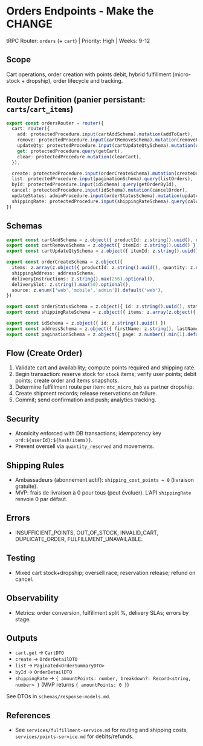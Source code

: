 # Orders Endpoints - Make the CHANGE

 tRPC Router: `orders` (+ `cart`) | Priority: High | Weeks: 9-12

## Scope
Cart operations, order creation with points debit, hybrid fulfillment (micro-stock + dropship), order lifecycle and tracking.

## Router Definition (panier persistant: `carts`/`cart_items`)
```ts
export const ordersRouter = router({
  cart: router({
    add: protectedProcedure.input(cartAddSchema).mutation(addToCart),
    remove: protectedProcedure.input(cartRemoveSchema).mutation(removeFromCart),
    updateQty: protectedProcedure.input(cartUpdateQtySchema).mutation(updateCartQty),
    get: protectedProcedure.query(getCart),
    clear: protectedProcedure.mutation(clearCart),
  }),

  create: protectedProcedure.input(orderCreateSchema).mutation(createOrder),
  list: protectedProcedure.input(paginationSchema).query(listOrders),
  byId: protectedProcedure.input(idSchema).query(getOrderById),
  cancel: protectedProcedure.input(idSchema).mutation(cancelOrder),
  updateStatus: adminProcedure.input(orderStatusSchema).mutation(updateOrderStatus),
  shippingRate: protectedProcedure.input(shippingRateSchema).query(calculateShippingRate),
})
```

## Schemas
```ts
export const cartAddSchema = z.object({ productId: z.string().uuid(), quantity: z.number().int().min(1) })
export const cartRemoveSchema = z.object({ itemId: z.string().uuid() })
export const cartUpdateQtySchema = z.object({ itemId: z.string().uuid(), quantity: z.number().int().min(1) })

export const orderCreateSchema = z.object({
  items: z.array(z.object({ productId: z.string().uuid(), quantity: z.number().int().positive() })).min(1),
  shippingAddress: addressSchema,
  deliveryInstructions: z.string().max(256).optional(),
  deliverySlot: z.string().max(50).optional(),
  source: z.enum(['web','mobile','admin']).default('web'),
})

export const orderStatusSchema = z.object({ id: z.string().uuid(), status: z.enum(['pending','confirmed','processing','shipped','delivered','cancelled']), notes: z.string().optional() })
export const shippingRateSchema = z.object({ items: z.array(z.object({ productId: z.string().uuid(), quantity: z.number().int().positive() })), destination: addressSchema })

export const idSchema = z.object({ id: z.string().uuid() })
export const addressSchema = z.object({ firstName: z.string(), lastName: z.string(), street: z.string(), city: z.string(), postalCode: z.string(), country: z.string().length(2) })
export const paginationSchema = z.object({ page: z.number().min(1).default(1), limit: z.number().min(1).max(100).default(20) })
```

## Flow (Create Order)
1) Validate cart and availability; compute points required and shipping rate.
2) Begin transaction: reserve stock for `stock` items; verify user points; debit points; create order and items snapshots.
3) Determine fulfillment route per item: `mtc_micro_hub` vs partner dropship.
4) Create shipment records; release reservations on failure.
5) Commit; send confirmation and push; analytics tracking.

## Security
- Atomicity enforced with DB transactions; idempotency key `ord:${userId}:${hash(items)}`.
- Prevent oversell via `quantity_reserved` and movements.

## Shipping Rules
- Ambassadeurs (abonnement actif): `shipping_cost_points = 0` (livraison gratuite).
- MVP: frais de livraison à 0 pour tous (peut évoluer). L’API `shippingRate` renvoie 0 par défaut.

## Errors
- INSUFFICIENT_POINTS, OUT_OF_STOCK, INVALID_CART, DUPLICATE_ORDER, FULFILLMENT_UNAVAILABLE.

## Testing
- Mixed cart stock+dropship; oversell race; reservation release; refund on cancel.

## Observability
- Metrics: order conversion, fulfillment split %, delivery SLAs; errors by stage.

## Outputs
- `cart.get` → `CartDTO`
- `create` → `OrderDetailDTO`
- `list` → `Paginated<OrderSummaryDTO>`
- `byId` → `OrderDetailDTO`
- `shippingRate` → `{ amountPoints: number, breakdown?: Record<string, number> }` (MVP returns `{ amountPoints: 0 }`)

See DTOs in `schemas/response-models.md`.

## References
- See `services/fulfillment-service.md` for routing and shipping costs, `services/points-service.md` for debits/refunds.
